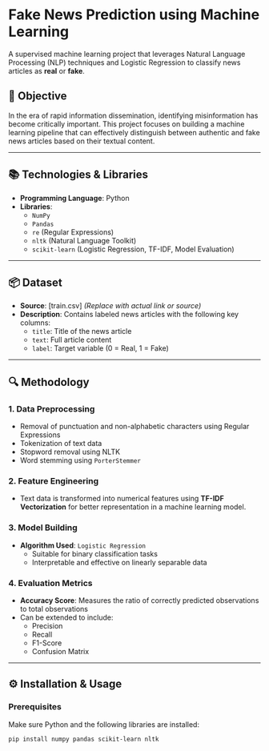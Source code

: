 # Fake News Prediction using Machine Learning

A supervised machine learning project that leverages Natural Language Processing (NLP) techniques and Logistic Regression to classify news articles as **real** or **fake**.

## 🧠 Objective

In the era of rapid information dissemination, identifying misinformation has become critically important. This project focuses on building a machine learning pipeline that can effectively distinguish between authentic and fake news articles based on their textual content.

---

## 📚 Technologies & Libraries

- **Programming Language**: Python
- **Libraries**:
  - `NumPy`
  - `Pandas`
  - `re` (Regular Expressions)
  - `nltk` (Natural Language Toolkit)
  - `scikit-learn` (Logistic Regression, TF-IDF, Model Evaluation)

---

## 📦 Dataset

- **Source**: [train.csv] *(Replace with actual link or source)*
- **Description**: Contains labeled news articles with the following key columns:
  - `title`: Title of the news article
  - `text`: Full article content
  - `label`: Target variable (0 = Real, 1 = Fake)

---

## 🔍 Methodology

### 1. Data Preprocessing
- Removal of punctuation and non-alphabetic characters using Regular Expressions
- Tokenization of text data
- Stopword removal using NLTK
- Word stemming using `PorterStemmer`

### 2. Feature Engineering
- Text data is transformed into numerical features using **TF-IDF Vectorization** for better representation in a machine learning model.

### 3. Model Building
- **Algorithm Used**: `Logistic Regression`
  - Suitable for binary classification tasks
  - Interpretable and effective on linearly separable data

### 4. Evaluation Metrics
- **Accuracy Score**: Measures the ratio of correctly predicted observations to total observations
- Can be extended to include:
  - Precision
  - Recall
  - F1-Score
  - Confusion Matrix

---

## ⚙️ Installation & Usage

### Prerequisites

Make sure Python and the following libraries are installed:

```bash
pip install numpy pandas scikit-learn nltk
